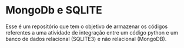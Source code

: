 # MongoDb e SQLITE
Esse é um repositório que tem o objetivo de armazenar os códigos referentes a uma atividade de integração entre um código python e um banco de dados relacional (SQLITE3) e não relacional (MongoDB). 
